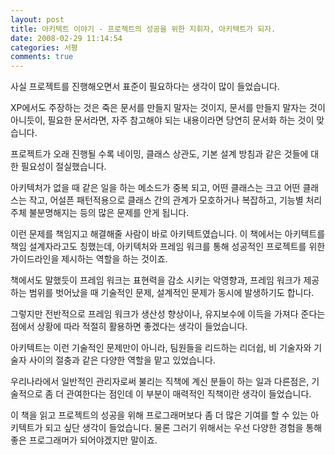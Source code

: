 ```yaml
---
layout: post
title: 아키텍트 이야기 - 프로젝트의 성공을 위한 지휘자, 아키텍트가 되자.
date: 2008-02-29 11:14:54
categories: 서평
comments: true
---
```


사실 프로젝트를 진행해오면서 표준이 필요하다는 생각이 많이 들었습니다.

XP에서도 주장하는 것은 죽은 문서를 만들지 말자는 것이지, 문서를 만들지 말자는 것이 아니듯이, 필요한 문서라면, 자주 참고해야 되는 내용이라면 당연히 문서화 하는 것이 맞습니다.

프로젝트가 오래 진행될 수록 네이밍, 클래스 상관도, 기본 설계 방침과 같은 것들에 대한 필요성이 절실했습니다.

아키텍처가 없을 때 같은 일을 하는 메소드가 중복 되고, 어떤 클래스는 크고 어떤 클래스는 작고, 어설픈 패턴적용으로 클래스 간의 관계가 모호하거나 복잡하고, 기능별 처리 주체 불분명해지는 등의 많은 문제를 안게 됩니다.

이런 문제를 책임지고 해결해줄 사람이 바로 아키텍트였습니다. 이 책에서는 아키텍트를 책임 설계자라고도 칭했는데, 아키텍처와 프레임 워크를 통해 성공적인 프로젝트를 위한 가이드라인을 제시하는 역할을 하는 것이죠.

책에서도 말했듯이 프레임 워크는 표현력을 감소 시키는 악영향과, 프레임 워크가 제공하는 범위를 벗어났을 때 기술적인 문제, 설계적인 문제가 동시에 발생하기도 합니다.

그렇지만 전반적으로 프레임 워크가 생산성 향상이나, 유지보수에 이득을 가져다 준다는 점에서 상황에 따라 적절히 활용하면 좋겠다는 생각이 들었습니다. 

아키텍트는 이런 기술적인 문제만이 아니라, 팀원들을 리드하는 리더쉽, 비 기술자와 기술자 사이의 절충과 같은 다양한 역할을 맡고 있었습니다.

우리나라에서 일반적인 관리자로써 불리는 직책에 계신 분들이 하는 일과 다른점은, 기술적으로 좀 더 관여한다는 점인데 이 부분이 매력적인 직책이란 생각이 들었습니다.

이 책을 읽고 프로젝트의 성공을 위해 프로그래머보다 좀 더 많은 기여를 할 수 있는 아키텍트가 되고 싶단 생각이 들었습니다. 물론 그러기 위해서는 우선 다양한 경험을 통해 좋은 프로그래머가 되어야겠지만 말이죠.